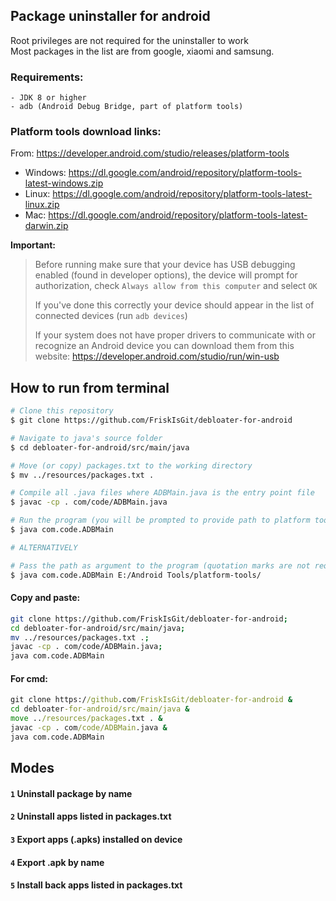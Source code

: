 ## Package uninstaller for android
Root privileges are not required for the uninstaller to work <br>
Most packages in the list are from google, xiaomi and samsung.
### Requirements:
```
- JDK 8 or higher
- adb (Android Debug Bridge, part of platform tools)
```

### Platform tools download links:
From:
https://developer.android.com/studio/releases/platform-tools

 - Windows: https://dl.google.com/android/repository/platform-tools-latest-windows.zip
 - Linux: https://dl.google.com/android/repository/platform-tools-latest-linux.zip
 - Mac: https://dl.google.com/android/repository/platform-tools-latest-darwin.zip

**Important:**
> 
> Before running make sure that your device has USB debugging enabled (found in developer options),
> the device will prompt for authorization, check `Always allow from this computer` and select `OK`
> 
> If you've done this correctly your device should appear in the list of connected devices (run  `adb devices`)
> 
> If your system does not have proper drivers to communicate with or recognize an Android device
> you can download them from this website: https://developer.android.com/studio/run/win-usb

## How to run from terminal
```bash
# Clone this repository
$ git clone https://github.com/FriskIsGit/debloater-for-android

# Navigate to java's source folder
$ cd debloater-for-android/src/main/java

# Move (or copy) packages.txt to the working directory
$ mv ../resources/packages.txt .

# Compile all .java files where ADBMain.java is the entry point file
$ javac -cp . com/code/ADBMain.java

# Run the program (you will be prompted to provide path to platform tools)
$ java com.code.ADBMain

# ALTERNATIVELY

# Pass the path as argument to the program (quotation marks are not required)
$ java com.code.ADBMain E:/Android Tools/platform-tools/
```

#### Copy and paste:
```bash
git clone https://github.com/FriskIsGit/debloater-for-android;
cd debloater-for-android/src/main/java;
mv ../resources/packages.txt .;
javac -cp . com/code/ADBMain.java;
java com.code.ADBMain
```
#### For cmd:
```cmd
git clone https://github.com/FriskIsGit/debloater-for-android &
cd debloater-for-android/src/main/java &
move ../resources/packages.txt . &
javac -cp . com/code/ADBMain.java &
java com.code.ADBMain
```

## Modes
#### `1` Uninstall package by name
#### `2` Uninstall apps listed in packages.txt
#### `3` Export apps (.apks) installed on device
#### `4` Export .apk by name
#### `5` Install back apps listed in packages.txt
